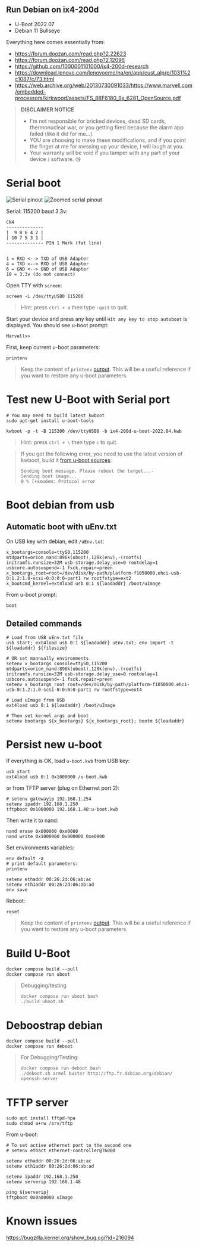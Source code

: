 Run Debian on ix4-200d
----------------------

- U-Boot 2022.07
- Debian 11 Bullseye

Everything here comes essentially from:

  - https://forum.doozan.com/read.php?2,22623
  - https://forum.doozan.com/read.php?2,12096
  - https://github.com/1000001101000/ix4-200d-research
  - https://download.lenovo.com/lenovoemc/na/en/app/cust_alp/p/1031%2c1087/c/73.html
  - https://web.archive.org/web/20130730091033/https://www.marvell.com/embedded-processors/kirkwood/assets/FS_88F6180_9x_6281_OpenSource.pdf

> **DISCLAIMER NOTICE**
> * I'm not responsible for bricked devices, dead SD cards, thermonuclear war, or you getting fired because the alarm app failed (like it did for me...).
> * YOU are choosing to make these modifications, and if you point the finger at me for messing up your device, I will laugh at you.
> * Your warranty will be void if you tamper with any part of your device / software.
> 😘


# Serial boot

![Serial pinout](serial.jpg)
![Zoomed serial pinout](zoom-serial.jpg)

Serial: 115200 baud 3.3v:

    CN4
    --------------
    |  9 8 6 4 2 |
    | 10 7 5 3 1 |
    -------------- PIN 1 Mark (fat line)


    1 = RXD <--> TXD of USB Adapter
    4 = TXD <--> RXD of USB Adapter
    6 = GND <--> GND of USB Adapter
    10 = 3.3v (do not connect)

Open TTY with `screen`:

    screen -L /dev/ttyUSB0 115200

> Hint: press `ctrl + a` then type `:quit` to quit.

Start your device and press any key until `Hit any key to stop autoboot` is displayed. You should see u-boot prompt:

    Marvell>>

First, keep current u-boot parameters:

    printenv

> Keep the content of `printenv` [output](stock-firmware/uboot-printenv.txt). This will be a useful reference if you want to restore any u-boot parameters.

# Test new U-Boot with Serial port

    # You may need to build latest kwboot
    sudo apt-get install u-boot-tools

    kwboot -p -t -B 115200 /dev/ttyUSB0 -b ix4-200d-u-boot-2022.04.kwb

> Hint: press `ctrl + \` then type `c` to quit.

> If you got the following error, you need to use the latest version of kwboot, build it [from u-boot sources](u-boot/README.md):
>
>     Sending boot message. Please reboot the target...-
>     Sending boot image...
>     0 % [+xmodem: Protocol error

# Boot debian from usb

## Automatic boot with uEnv.txt

On USB key with debian, edit `/uEnv.txt`:

    x_bootargs=console=ttyS0,115200 mtdparts=orion_nand:896k(uboot),128k(env),-(rootfs) initramfs.runsize=32M usb-storage.delay_use=0 rootdelay=1 usbcore.autosuspend=-1 fsck.repair=preen
    x_bootargs_root=root=/dev/disk/by-path/platform-f1050000.ehci-usb-0:1.2:1.0-scsi-0:0:0:0-part1 rw rootfstype=ext2
    x_bootcmd_kernel=ext4load usb 0:1 ${loadaddr} /boot/uImage

From u-boot prompt:

    boot

## Detailed commands

    # Load from USB uEnv.txt file
    usb start; ext4load usb 0:1 ${loadaddr} uEnv.txt; env import -t ${loadaddr} ${filesize}

    # OR set mannually environments
    setenv x_bootargs console=ttyS0,115200 mtdparts=orion_nand:896k(uboot),128k(env),-(rootfs) initramfs.runsize=32M usb-storage.delay_use=0 rootdelay=1 usbcore.autosuspend=-1 fsck.repair=preen
    setenv x_bootargs_root root=/dev/disk/by-path/platform-f1050000.ehci-usb-0:1.2:1.0-scsi-0:0:0:0-part1 rw rootfstype=ext4

    # Load uImage from USB
    ext4load usb 0:1 ${loadaddr} /boot/uImage

    # Then set kernel args and boot
    setenv bootargs ${x_bootargs} ${x_bootargs_root}; bootm ${loadaddr}

# Persist new u-boot

If everything is OK, load `u-boot.kwb` from USB key:

    usb start
    ext4load usb 0:1 0x1000000 /u-boot.kwb

or from TFTP server (plug on Ethernet port 2):

    # setenv gatewayip 192.168.1.254
    setenv ipaddr 192.168.1.250
    tftpboot 0x1000000 192.168.1.48:u-boot.kwb

Then write it to nand:

    nand erase 0x000000 0xe0000
    nand write 0x1000000 0x000000 0xe0000

Set environments variables:

    env default -a
    # print default parameters:
    printenv

    setenv ethaddr 00:26:2d:06:ab:ac
    setenv eth1addr 00:26:2d:06:ab:ad
    env save

Reboot:

    reset

> Keep the content of `printenv` [output](new-firmware/uboot-printenv.txt). This will be a useful reference if you want to restore any u-boot parameters.

# Build U-Boot

    docker compose build --pull
    docker compose run uboot

> Debugging/testing
>
>     docker compose run uboot bash
>     ./build_uboot.sh

# Deboostrap debian

    docker compose build --pull
    docker compose run deboot

> For Debugging/Testing:
>
>     docker compose run deboot bash
>     ./deboot.sh armel buster http://ftp.fr.debian.org/debian/ openssh-server

# TFTP server

    sudo apt install tftpd-hpa
    sudo chmod a+rw /srv/tftp

From u-boot:

    # To set active ethernet port to the second one
    # setenv ethact ethernet-controller@76000

    setenv ethaddr 00:26:2d:06:ab:ac
    setenv eth1addr 00:26:2d:06:ab:ad

    setenv ipaddr 192.168.1.250
    setenv serverip 192.168.1.48

    ping ${serverip}
    tftpboot 0x0a00000 uImage

# Known issues

https://bugzilla.kernel.org/show_bug.cgi?id=216094
